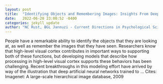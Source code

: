 ```yaml
---
layout: post
title:  "Identifying Objects and Remembering Images: Insights From Deep Neural Networks"
date:   2022-06-20 23:00:52 -0400
categories: jekyll update
author: "NC Rust, BGL Jannuzi - Current Directions in Psychological Science, 2022"
---
```

People have a remarkable ability to identify the objects that they are looking at, as well as remember the images that they have seen. Researchers know that high-level visual cortex contributes in important ways to supporting both of these functions, but developing models that describe how processing in high-level visual cortex supports these behaviors has been challenging. Recent breakthroughs in this modeling effort have arrived by way of the illustration that deep artificial neural networks trained to …
Cites: ‪Imagenet: A large-scale hierarchical image database, 2009‬  